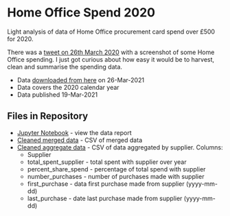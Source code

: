 # Home Office Spend 2020

Light analysis of data of Home Office procurement card spend over £500 for 2020.

There was a [tweet on 26th March 2020](https://twitter.com/lloydhardy/status/1375363511962980352?s=20) with a screenshot of some Home Office spending. I just got curious about how easy it would be to harvest, clean and summarise the spending data.

* Data [downloaded from here](https://www.gov.uk/government/publications/home-office-procurement-card-spend-over-500-2020) on 26-Mar-2021
* Data covers the 2020 calendar year
* Data published 19-Mar-2021

## Files in Repository

* [Jupyter Notebook](HomeOffice.ipynb) - view the data report
* [Cleaned merged data](cleaned_spend.csv) - CSV of merged data
* [Cleaned aggregate data](cleaned_agg_spend.csv) - CSV of data aggregated by supplier. Columns:
  * Supplier
  * total_spent_supplier - total spent with supplier over year
  * percent_share_spend - percentage of total spend with supplier
  * number_purchases - number of purchases made with supplier
  * first_purchase - data first purchase made from supplier (yyyy-mm-dd)
  * last_purchase - date last purchase made from supplier (yyyy-mm-dd)
